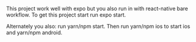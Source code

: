 This project work well with expo but you also run in with react-native bare workflow. To get this project start run expo start.


Alternately you also:
run yarn/npm start. Then run yarn/npm ios to start ios and yarn/npm android.

